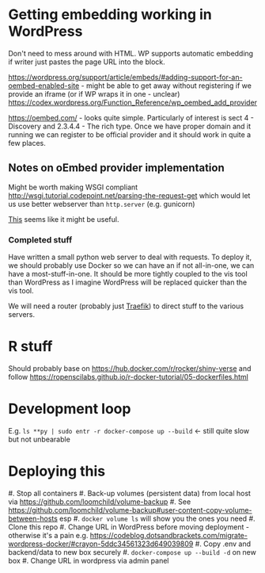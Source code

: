 # Getting embedding working in WordPress

Don't need to mess around with HTML. WP supports automatic embedding if writer just pastes the page URL into the block.

https://wordpress.org/support/article/embeds/#adding-support-for-an-oembed-enabled-site - might be able to get away without registering if we provide an iframe (or if WP wraps it in one - unclear)
https://codex.wordpress.org/Function_Reference/wp_oembed_add_provider

https://oembed.com/ - looks quite simple. Particularly of interest is sect 4 - Discovery and 2.3.4.4 - The rich type. Once we have proper domain and it running we can register to be official provider and it should work in quite a few places.

## Notes on oEmbed provider implementation

Might be worth making WSGI compliant http://wsgi.tutorial.codepoint.net/parsing-the-request-get which would let us use better webserver than `http.server` (e.g. gunicorn)

[This](https://medium.com/@daniel.carlier/how-to-build-a-simple-flask-restful-api-with-docker-compose-2d849d738137) seems like it might be useful.

### Completed stuff

Have written a small python web server to deal with requests. To deploy it, we should probably use Docker so we can have an if not all-in-one, we can have a most-stuff-in-one. It should be more tightly coupled to the vis tool than WordPress as I imagine WordPress will be replaced quicker than the vis tool.

We will need a router (probably just [Traefik](https://github.com/containous/traefik)) to direct stuff to the various servers.

# R stuff

Should probably base on https://hub.docker.com/r/rocker/shiny-verse and follow https://ropenscilabs.github.io/r-docker-tutorial/05-dockerfiles.html

# Development loop

E.g. `ls **py | sudo entr -r docker-compose up --build` <- still quite slow but not unbearable

# Deploying this

#. Stop all containers
#. Back-up volumes (persistent data) from local host via https://github.com/loomchild/volume-backup 
    #. See https://github.com/loomchild/volume-backup#user-content-copy-volume-between-hosts esp
    #. `docker volume ls` will show you the ones you need
#. Clone this repo
#. Change URL in WordPress before moving deployment - otherwise it's a pain e.g. https://codeblog.dotsandbrackets.com/migrate-wordpress-docker/#crayon-5ddc34561323d649039809
#. Copy .env and backend/data to new box securely
#. `docker-compose up --build -d` on new box
#. Change URL in wordpress via admin panel
